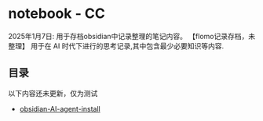 # notebook - CC
2025年1月7日:
用于存档obsidian中记录整理的笔记内容。
【flomo记录存档，未整理】
用于在 AI 时代下进行的思考记录,其中包含最少必要知识等内容.

## 目录
以下内容还未更新，仅为测试
- [obsidian-AI-agent-install](./windows-computer-literacy/obsidian-plugin/obsidian-AI-agent-install.md)
